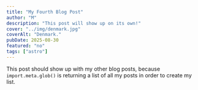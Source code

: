 ```yaml
---
title: "My Fourth Blog Post"
author: "M"
description: "This post will show up on its own!"
cover: "../img/denmark.jpg"
coverAlt: "Denmark."
pubDate: 2025-08-30
featured: "no"
tags: ["astro"]
---
```

This post should show up with my other blog posts, because `import.meta.glob()` is returning a list of all my posts in order to create my list.